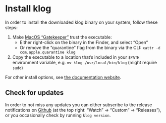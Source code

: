 # Install klog

In order to install the downloaded klog binary on your system, follow these steps:

1. Make [MacOS “Gatekeeper”](https://support.apple.com/en-us/HT202491) trust the executable:
   - Either right-click on the binary in the Finder, and select “Open“
   - Or remove the “quarantine” flag from the binary via the CLI:
     `xattr -d com.apple.quarantine klog`
2. Copy the executable to a location that’s included in your `$PATH` environment variable, e.g.
   `mv klog /usr/local/bin/klog` (might require `sudo`)

For other install options, see [the documentation website](https://klog.jotaen.net/#get-klog).

## Check for updates

In order to not miss any updates you can either subscribe to the release
notifications on [Github](https://github.com/jotaen/klog) (at the top right:
“Watch” → “Custom” → “Releases”), or you occasionally check by running
`klog version`.
